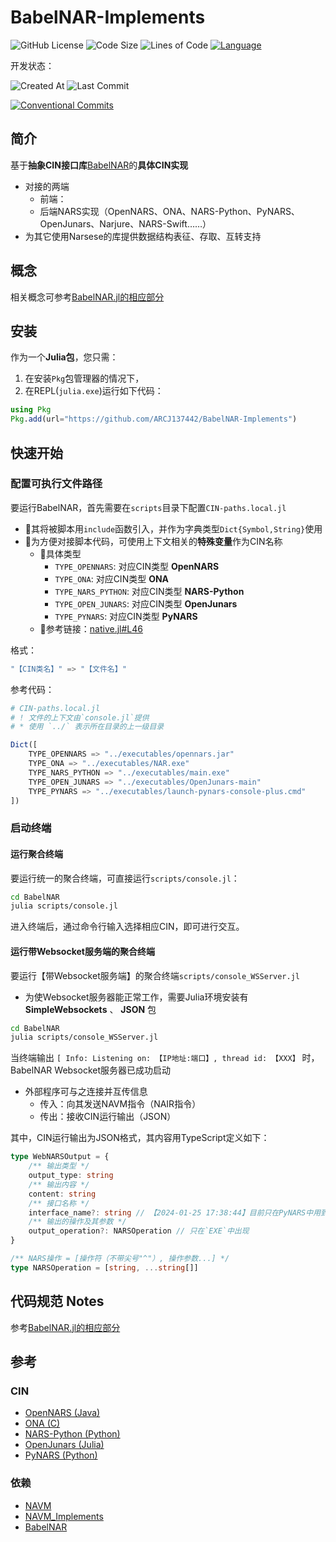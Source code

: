 # BabelNAR-Implements

![GitHub License](https://img.shields.io/github/license/ARCJ137442/BabelNAR_Implements?style=for-the-badge&color=a270ba)
![Code Size](https://img.shields.io/github/languages/code-size/ARCJ137442/BabelNAR_Implements?style=for-the-badge&color=a270ba)
![Lines of Code](https://www.aschey.tech/tokei/github.com/ARCJ137442/BabelNAR_Implements?style=for-the-badge&color=a270ba)
[![Language](https://img.shields.io/badge/language-Julia%201.8+-purple?style=for-the-badge&color=a270ba)](https://cn.julialang.org/)

开发状态：

![Created At](https://img.shields.io/github/created-at/ARCJ137442/BabelNAR_Implements?style=for-the-badge)
![Last Commit](https://img.shields.io/github/last-commit/ARCJ137442/BabelNAR_Implements?style=for-the-badge)

[![Conventional Commits](https://img.shields.io/badge/Conventional%20Commits-2.0.0-%23FE5196?style=for-the-badge)](https://conventionalcommits.org)

## 简介

基于**抽象CIN接口库**[BabelNAR](https://github.com/ARCJ137442/BabelNAR.jl)的**具体CIN实现**

- 对接的两端
  - 前端：
  - 后端NARS实现（OpenNARS、ONA、NARS-Python、PyNARS、OpenJunars、Narjure、NARS-Swift……）
- 为其它使用Narsese的库提供数据结构表征、存取、互转支持

## 概念

相关概念可参考[BabelNAR.jl的相应部分](https://github.com/ARCJ137442/BabelNAR.jl?tab=readme-ov-file#%E6%A6%82%E5%BF%B5)

## 安装

作为一个**Julia包**，您只需：

1. 在安装`Pkg`包管理器的情况下，
2. 在REPL(`julia.exe`)运行如下代码：

```julia
using Pkg
Pkg.add(url="https://github.com/ARCJ137442/BabelNAR-Implements")
```

## 快速开始

### 配置可执行文件路径

要运行BabelNAR，首先需要在`scripts`目录下配置`CIN-paths.local.jl`

- 🎯其将被脚本用`include`函数引入，并作为字典类型`Dict{Symbol,String}`使用
- 📌为方便对接脚本代码，可使用上下文相关的**特殊变量**作为CIN名称
  - 📄具体类型
    - `TYPE_OPENNARS`: 对应CIN类型 **OpenNARS**
    - `TYPE_ONA`: 对应CIN类型 **ONA**
    - `TYPE_NARS_PYTHON`: 对应CIN类型 **NARS-Python**
    - `TYPE_OPEN_JUNARS`: 对应CIN类型 **OpenJunars**
    - `TYPE_PYNARS`: 对应CIN类型 **PyNARS**
  - 🔗参考链接：[native.jl#L46](https://github.com/ARCJ137442/BabelNAR_Implements/blob/e6b21d89c506baa7315ee2efeeb1fec92ef46ff9/src/CINConfig/native.jl#L46)

格式：

```julia
"【CIN类名】" => "【文件名】"
```

参考代码：

```julia
# CIN-paths.local.jl
# ! 文件的上下文由`console.jl`提供
# * 使用 `../` 表示所在目录的上一级目录

Dict([
    TYPE_OPENNARS => "../executables/opennars.jar"
    TYPE_ONA => "../executables/NAR.exe"
    TYPE_NARS_PYTHON => "../executables/main.exe"
    TYPE_OPEN_JUNARS => "../executables/OpenJunars-main"
    TYPE_PYNARS => "../executables/launch-pynars-console-plus.cmd"
])
```

### 启动终端

#### 运行聚合终端

要运行统一的聚合终端，可直接运行`scripts/console.jl`：

```bash
cd BabelNAR
julia scripts/console.jl
```

进入终端后，通过命令行输入选择相应CIN，即可进行交互。

#### 运行带Websocket服务端的聚合终端

要运行【带Websocket服务端】的聚合终端`scripts/console_WSServer.jl`

- 为使Websocket服务器能正常工作，需要Julia环境安装有 **SimpleWebsockets** 、 **JSON** 包

```bash
cd BabelNAR
julia scripts/console_WSServer.jl
```

当终端输出 `[ Info: Listening on: 【IP地址:端口】, thread id: 【XXX】` 时，BabelNAR Websocket服务器已成功启动

- 外部程序可与之连接并互传信息
  - 传入：向其发送NAVM指令（NAIR指令）
  - 传出：接收CIN运行输出（JSON）

其中，CIN运行输出为JSON格式，其内容用TypeScript定义如下：

```typescript
type WebNARSOutput = {
    /** 输出类型 */
    output_type: string
    /** 输出内容 */
    content: string
    /** 接口名称 */
    interface_name?: string // 【2024-01-25 17:38:44】目前只在PyNARS中用到
    /** 输出的操作及其参数 */
    output_operation?: NARSOperation // 只在`EXE`中出现
}

/** NARS操作 = [操作符（不带尖号"^"）, 操作参数...] */
type NARSOperation = [string, ...string[]]
```

## 代码规范 Notes

参考[BabelNAR.jl的相应部分](https://github.com/ARCJ137442/BabelNAR.jl?tab=readme-ov-file#%E4%BB%A3%E7%A0%81%E8%A7%84%E8%8C%83-notes)

## 参考

### CIN

- [OpenNARS (Java)](https://github.com/opennars/opennars)
- [ONA (C)](https://github.com/opennars/OpenNARS-for-Applications)
- [NARS-Python (Python)](https://github.com/ccrock4t/NARS-Python)
- [OpenJunars (Julia)](https://github.com/AIxer/OpenJunars)
- [PyNARS (Python)](https://github.com/bowen-xu/PyNARS)
<!-- - [Narjure (Clojure)](https://github.com/opennars/Narjure)
- [NARS-Swift (Swift)](https://github.com/maxeeem/NARS-Swift) -->

### 依赖

- [NAVM](https://github.com/ARCJ137442/NAVM.jl)
- [NAVM_Implements](https://github.com/ARCJ137442/NAVM_Implements)
- [BabelNAR](https://github.com/ARCJ137442/BabelNAR.jl)

